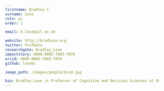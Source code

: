 ```yaml
---
firstname: Bradley C.
surname: Love
role: pi
order: 1

email: b.love@ucl.ac.uk

website: http://bradlove.org
twitter: ProfData 
researchgate: Bradley_Love
impactstory: 0000-0002-7883-7076
orcid: 0000-0002-7883-7076
github: lovebc

image_path: /images/people/brad.jpg

bio: Bradley Love is Professor of Cognitive and Decision Sciences at UCL. He integrates approaches from Experimental Psychology, Machine Learning, and Neuroscience to understand the mechanisms supporting human learning and decision making.
---
```

